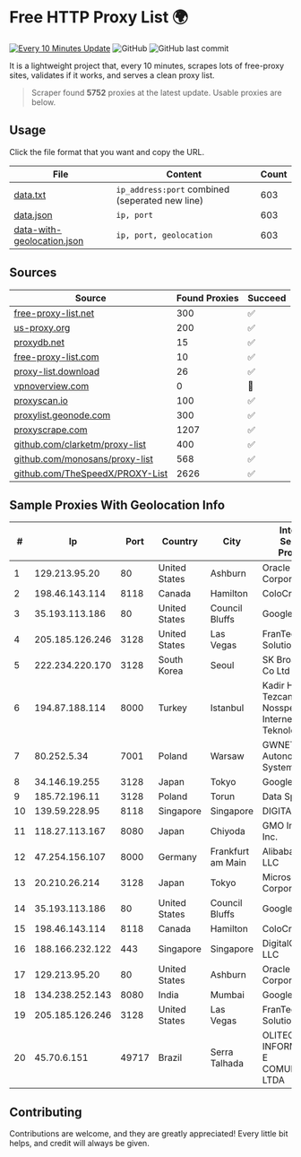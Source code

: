 
# Free HTTP Proxy List 🌍

[![Every 10 Minutes Update](https://github.com/mertguvencli/http-proxy-list/actions/workflows/main.yml/badge.svg?branch=main)](https://github.com/mertguvencli/http-proxy-list/actions/workflows/main.yml)
![GitHub](https://img.shields.io/github/license/mertguvencli/http-proxy-list)
![GitHub last commit](https://img.shields.io/github/last-commit/mertguvencli/http-proxy-list)

It is a lightweight project that, every 10 minutes, scrapes lots of free-proxy sites, validates if it works, and serves a clean proxy list.


> Scraper found **5752** proxies at the latest update. Usable proxies are below.

## Usage

Click the file format that you want and copy the URL.


|File|Content|Count|
|----|-------|-----|
|[data.txt](https://raw.githubusercontent.com/mertguvencli/http-proxy-list/main/proxy-list/data.txt)|`ip_address:port` combined (seperated new line)|603|
|[data.json](https://raw.githubusercontent.com/mertguvencli/http-proxy-list/main/proxy-list/data.json)|`ip, port`|603|
|[data-with-geolocation.json](https://raw.githubusercontent.com/mertguvencli/http-proxy-list/main/proxy-list/data-with-geolocation.json)|`ip, port, geolocation`|603|

## Sources

|Source|Found Proxies|Succeed|
|------|-------------|-------|
|[free-proxy-list.net](https://free-proxy-list.net)|300|✅|
|[us-proxy.org](https://www.us-proxy.org)|200|✅|
|[proxydb.net](http://proxydb.net)|15|✅|
|[free-proxy-list.com](https://free-proxy-list.com/?page=&port=&type%5B%5D=http&type%5B%5D=https&up_time=0&search=Search)|10|✅|
|[proxy-list.download](https://www.proxy-list.download/HTTP)|26|✅|
|[vpnoverview.com](https://vpnoverview.com/privacy/anonymous-browsing/free-proxy-servers)|0|🚫|
|[proxyscan.io](https://www.proxyscan.io)|100|✅|
|[proxylist.geonode.com](https://proxylist.geonode.com/api/proxy-list?limit=300&page=1&sort_by=lastChecked&sort_type=desc&protocols=http,https)|300|✅|
|[proxyscrape.com](https://api.proxyscrape.com/v2/?request=displayproxies&protocol=http&timeout=10000&country=all&ssl=all&anonymity=all)|1207|✅|
|[github.com/clarketm/proxy-list](https://raw.githubusercontent.com/clarketm/proxy-list/master/proxy-list-raw.txt)|400|✅|
|[github.com/monosans/proxy-list](https://raw.githubusercontent.com/monosans/proxy-list/main/proxies/http.txt)|568|✅|
|[github.com/TheSpeedX/PROXY-List](https://raw.githubusercontent.com/TheSpeedX/PROXY-List/master/http.txt)|2626|✅|


## Sample Proxies With Geolocation Info

|#|Ip|Port|Country|City|Internet Service Provider|
|-|--|----|-------|----|-------------------------|
|1|129.213.95.20|80|United States|Ashburn|Oracle Corporation|
|2|198.46.143.114|8118|Canada|Hamilton|ColoCrossing|
|3|35.193.113.186|80|United States|Council Bluffs|Google LLC|
|4|205.185.126.246|3128|United States|Las Vegas|FranTech Solutions|
|5|222.234.220.170|3128|South Korea|Seoul|SK Broadband Co Ltd|
|6|194.87.188.114|8000|Turkey|Istanbul|Kadir Huseyin Tezcan Nosspeed Internet Teknolojileri|
|7|80.252.5.34|7001|Poland|Warsaw|GWNET Autonomus System|
|8|34.146.19.255|3128|Japan|Tokyo|Google LLC|
|9|185.72.196.11|3128|Poland|Torun|Data Space|
|10|139.59.228.95|8118|Singapore|Singapore|DIGITALOCEAN|
|11|118.27.113.167|8080|Japan|Chiyoda|GMO Internet, Inc.|
|12|47.254.156.107|8000|Germany|Frankfurt am Main|Alibaba.com LLC|
|13|20.210.26.214|3128|Japan|Tokyo|Microsoft Corporation|
|14|35.193.113.186|80|United States|Council Bluffs|Google LLC|
|15|198.46.143.114|8118|Canada|Hamilton|ColoCrossing|
|16|188.166.232.122|443|Singapore|Singapore|DigitalOcean, LLC|
|17|129.213.95.20|80|United States|Ashburn|Oracle Corporation|
|18|134.238.252.143|8080|India|Mumbai|Google LLC|
|19|205.185.126.246|3128|United States|Las Vegas|FranTech Solutions|
|20|45.70.6.151|49717|Brazil|Serra Talhada|OLITECH INFORMÁTICA E COMUNICAÇÃO LTDA|



## Contributing

Contributions are welcome, and they are greatly appreciated! Every
little bit helps, and credit will always be given.

